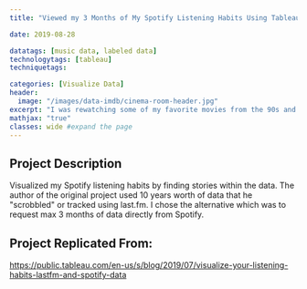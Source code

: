 ```yaml
---
title: "Viewed my 3 Months of My Spotify Listening Habits Using Tableau"

date: 2019-08-28

datatags: [music data, labeled data]
technologytags: [tableau]
techniquetags:

categories: [Visualize Data]
header:
  image: "/images/data-imdb/cinema-room-header.jpg"
excerpt: "I was rewatching some of my favorite movies from the 90s and early 2000s like Austin Powers..."
mathjax: "true"
classes: wide #expand the page
---
```


## Project Description
Visualized my Spotify listening habits by finding stories within the data. The author of the original project used 10 years worth of data that he "scrobbled" or tracked using last.fm. I chose the alternative which was to request max 3 months of data directly from Spotify.

## Project Replicated From:
<https://public.tableau.com/en-us/s/blog/2019/07/visualize-your-listening-habits-lastfm-and-spotify-data>
